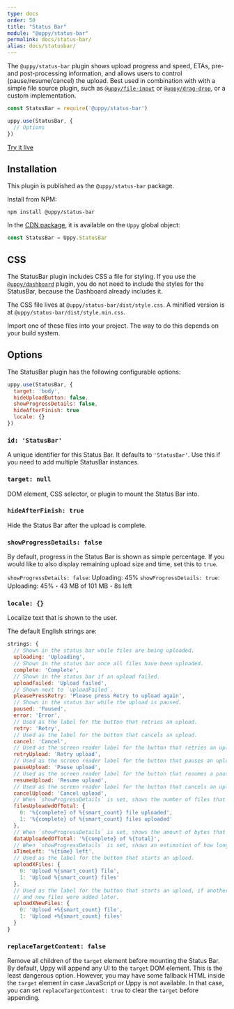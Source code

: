 ```yaml
---
type: docs
order: 50
title: "Status Bar"
module: "@uppy/status-bar"
permalink: docs/status-bar/
alias: docs/statusbar/
---
```


The `@uppy/status-bar` plugin shows upload progress and speed, ETAs, pre- and post-processing information, and allows users to control (pause/resume/cancel) the upload.
Best used in combination with with a simple file source plugin, such as [`@uppy/file-input`][] or [`@uppy/drag-drop`][], or a custom implementation.

```js
const StatusBar = require('@uppy/status-bar')

uppy.use(StatusBar, {
  // Options
})
```

[Try it live](/examples/statusbar/)

## Installation

This plugin is published as the `@uppy/status-bar` package.

Install from NPM:

```shell
npm install @uppy/status-bar
```

In the [CDN package](/docs/#With-a-script-tag), it is available on the `Uppy` global object:

```js
const StatusBar = Uppy.StatusBar
```

## CSS

The StatusBar plugin includes CSS a file for styling. If you use the [`@uppy/dashboard`](/docs/dashboard) plugin, you do not need to include the styles for the StatusBar, because the Dashboard already includes it.

The CSS file lives at `@uppy/status-bar/dist/style.css`. A minified version is at `@uppy/status-bar/dist/style.min.css`.

Import one of these files into your project. The way to do this depends on your build system.

## Options

The StatusBar plugin has the following configurable options:

```js
uppy.use(StatusBar, {
  target: 'body',
  hideUploadButton: false,
  showProgressDetails: false,
  hideAfterFinish: true
  locale: {}
})
```

### `id: 'StatusBar'`

A unique identifier for this Status Bar. It defaults to `'StatusBar'`. Use this if you need to add multiple StatusBar instances.

### `target: null`

DOM element, CSS selector, or plugin to mount the Status Bar into.

### `hideAfterFinish: true`

Hide the Status Bar after the upload is complete.

### `showProgressDetails: false`

By default, progress in the Status Bar is shown as simple percentage. If you would like to also display remaining upload size and time, set this to `true`.

`showProgressDetails: false`: Uploading: 45%
`showProgressDetails: true`: Uploading: 45%・43 MB of 101 MB・8s left

### `locale: {}`

Localize text that is shown to the user.

The default English strings are:

```js
strings: {
  // Shown in the status bar while files are being uploaded.
  uploading: 'Uploading',
  // Shown in the status bar once all files have been uploaded.
  complete: 'Complete',
  // Shown in the status bar if an upload failed.
  uploadFailed: 'Upload failed',
  // Shown next to `uploadFailed`.
  pleasePressRetry: 'Please press Retry to upload again',
  // Shown in the status bar while the upload is paused.
  paused: 'Paused',
  error: 'Error',
  // Used as the label for the button that retries an upload.
  retry: 'Retry',
  // Used as the label for the button that cancels an upload.
  cancel: 'Cancel',
  // Used as the screen reader label for the button that retries an upload.
  retryUpload: 'Retry upload',
  // Used as the screen reader label for the button that pauses an upload.
  pauseUpload: 'Pause upload',
  // Used as the screen reader label for the button that resumes a paused upload.
  resumeUpload: 'Resume upload',
  // Used as the screen reader label for the button that cancels an upload.
  cancelUpload: 'Cancel upload',
  // When `showProgressDetails` is set, shows the number of files that have been fully uploaded so far.
  filesUploadedOfTotal: {
    0: '%{complete} of %{smart_count} file uploaded',
    1: '%{complete} of %{smart_count} files uploaded'
  },
  // When `showProgressDetails` is set, shows the amount of bytes that have been uploaded so far.
  dataUploadedOfTotal: '%{complete} of %{total}',
  // When `showProgressDetails` is set, shows an estimation of how long the upload will take to complete.
  xTimeLeft: '%{time} left',
  // Used as the label for the button that starts an upload.
  uploadXFiles: {
    0: 'Upload %{smart_count} file',
    1: 'Upload %{smart_count} files'
  },
  // Used as the label for the button that starts an upload, if another upload has been started in the past
  // and new files were added later.
  uploadXNewFiles: {
    0: 'Upload +%{smart_count} file',
    1: 'Upload +%{smart_count} files'
  }
}
```

### `replaceTargetContent: false`

Remove all children of the `target` element before mounting the Status Bar. By default, Uppy will append any UI to the `target` DOM element. This is the least dangerous option. However, you may have some fallback HTML inside the `target` element in case JavaScript or Uppy is not available. In that case, you can set `replaceTargetContent: true` to clear the `target` before appending.

[`@uppy/file-input`]: /docs/file-input
[`@uppy/drag-drop`]: /docs/drag-drop
